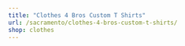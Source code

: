 ```yaml
---
title: "Clothes 4 Bros Custom T Shirts"
url: /sacramento/clothes-4-bros-custom-t-shirts/
shop: clothes
---
```

